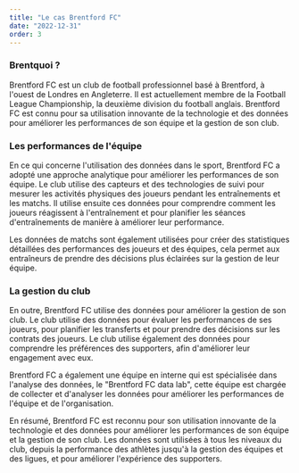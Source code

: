 ```yaml
---
title: "Le cas Brentford FC"
date: "2022-12-31"
order: 3
---
```


### Brentquoi ?

Brentford FC est un club de football professionnel basé à Brentford, à l'ouest de Londres en Angleterre. Il est actuellement membre de la Football League Championship, la deuxième division du football anglais. Brentford FC est connu pour sa utilisation innovante de la technologie et des données pour améliorer les performances de son équipe et la gestion de son club.

### Les performances de l'équipe

En ce qui concerne l'utilisation des données dans le sport, Brentford FC a adopté une approche analytique pour améliorer les performances de son équipe. Le club utilise des capteurs et des technologies de suivi pour mesurer les activités physiques des joueurs pendant les entraînements et les matchs. Il utilise ensuite ces données pour comprendre comment les joueurs réagissent à l'entraînement et pour planifier les séances d'entraînements de manière à améliorer leur performance.

Les données de matchs sont également utilisées pour créer des statistiques détaillées des performances des joueurs et des équipes, cela permet aux entraîneurs de prendre des décisions plus éclairées sur la gestion de leur équipe.

### La gestion du club

En outre, Brentford FC utilise des données pour améliorer la gestion de son club. Le club utilise des données pour évaluer les performances de ses joueurs, pour planifier les transferts et pour prendre des décisions sur les contrats des joueurs. Le club utilise également des données pour comprendre les préférences des supporters, afin d'améliorer leur engagement avec eux.

Brentford FC a également une équipe en interne qui est spécialisée dans l'analyse des données, le "Brentford FC data lab", cette équipe est chargée de collecter et d'analyser les données pour améliorer les performances de l'équipe et de l'organisation.

En résumé, Brentford FC est reconnu pour son utilisation innovante de la technologie et des données pour améliorer les performances de son équipe et la gestion de son club. Les données sont utilisées à tous les niveaux du club, depuis la performance des athlètes jusqu'à la gestion des équipes et des ligues, et pour améliorer l'expérience des supporters.